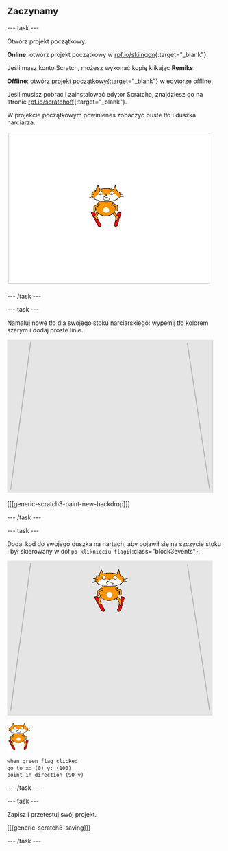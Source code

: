 ## Zaczynamy

--- task ---

Otwórz projekt początkowy.

**Online**: otwórz projekt początkowy w [rpf.io/skiingon](https://rpf.io/skiingon){:target="_blank"}.

Jeśli masz konto Scratch, możesz wykonać kopię klikając **Remiks**.

**Offline**: otwórz [projekt początkowy](https://rpf.io/p/pl-PL/scratch-cat-goes-skiing-go){:target="_blank"} w edytorze offline.

Jeśli musisz pobrać i zainstalować edytor Scratcha, znajdziesz go na stronie [rpf.io/scratchoff](https://rpf.io/scratchoff){:target="_blank"}.

W projekcie początkowym powinieneś zobaczyć puste tło i duszka narciarza.

![projekt początkowy](images/starter_project.png)

--- /task ---

--- task ---

Namaluj nowe tło dla swojego stoku narciarskiego: wypełnij tło kolorem szarym i dodaj proste linie.

![tło stoku narciarskiego](images/backdrop.png)

[[[generic-scratch3-paint-new-backdrop]]]

--- /task ---

--- task ---

Dodaj kod do swojego duszka na nartach, aby pojawił się na szczycie stoku i był skierowany w dół `po kliknięciu flagi`{:class="block3events"}.

![narciarz na stoku](images/skier_on_the_slope.png)

![duszek narciarza](images/skier_sprite_small.png)

```blocks3
when green flag clicked
go to x: (0) y: (100)
point in direction (90 v)
```

--- /task ---

--- task ---

Zapisz i przetestuj swój projekt.

[[[generic-scratch3-saving]]]

--- /task ---
